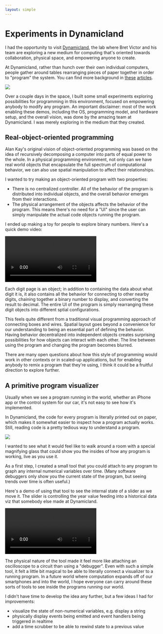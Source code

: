 ```yaml
---
layout: simple
---
```


# Experiments in Dynamicland

I had the opportunity to visit [Dynamicland](https://dynamicland.org/),
the lab where Bret Victor and his team are exploring a new medium for computing
that's oriented towards collaboration, physical space, and empowering
anyone to create.

At Dynamicland, rather than hunch over their own individual computers,
people gather around tables rearranging pieces of paper together in order to "program" the system.
You can find more background in [these](https://phenomenalworld.org/metaresearch/the-next-big-thing-is-a-room) [articles](https://rsnous.com/posts/notes-from-dynamicland-geokit/).

![](/images/project_images/dynamicland/space.jpg)

Over a couple days in the space, I built some small experiments exploring
possibilities for programming in this environment, focused on
empowering anybody to modify any program.
An important disclaimer: most of the work enabling these demos,
including the OS, programming model, and hardware setup, and the overall vision,
was done by the amazing team at Dynamicland.
I was merely exploring in the medium that they created.

## Real-object-oriented programming

Alan Kay's original vision of object-oriented programming was based on the idea
of recursively decomposing a computer into parts of equal power to the whole.
In a physical programming environment, not only can we have real world objects
that encapsulate the full spectrum of computational behavior,
we can also use spatial manipulation to affect their relationships.

I wanted to try making an object-oriented program with two properties:

* There is no centralized controller. All of the behavior of the program is
  distributed into individual objects, and the overall behavior
  emerges from their interactions.
* The physical arrangement of the objects affects the behavior of the program.
  This means there's no need for a "UI" since the user can simply manipulate
  the actual code objects running the program.

I ended up making a toy for people to explore binary numbers. Here's a quick
demo video:

<video controls="controls" preload="auto" data-video="0" src="/images/project_images/dynamicland/binary.mov"></video>

Each digit page is an object; in addition to containing the data about what
digit it is, it also contains all the behavior for connecting to other nearby
digits, chaining together a binary number to display, and converting the result
to decimal. The entire UI of the program is simply rearranging these digit
objects into different sptial configurations.

This feels quite different from a traditional visual programming approach of
connecting boxes and wires. Spatial layout goes beyond a convenience for our
understanding to being an essential part of defining the behavior.
Having behavior decentralized into independent objects creates
surprising possibilities for how objects can interact with each other.
The line between using the program and changing the program becomes blurred.

There are many open questions about how this style of programming would
work in other contexts or in scaled-up applications, but for enabling
anybody to remix a program that they're using,
I think it could be a fruitful direction to explore further.

## A primitive program visualizer

Usually when we see a program running in the world, whether an iPhone app or
the control system for our car, it's not easy to see how it's implemented.

In Dynamicland, the code for every program is literally printed out on paper,
which makes it somewhat easier to inspect how a program actually works.
Still, reading code is a pretty tedious way to understand a program.

![](/images/project_images/dynamicland/paper.jpg)

I wanted to see what it would feel like to walk around a room
with a special magnifying glass that could show you the insides of how
any program is working, live as you use it.

As a first step, I created a small tool that you could attach to any program
to graph any internal numerical variables over time.
(Many software debuggers only show you the current state of the program, but
seeing trends over time is often useful.)

Here's a demo of using that tool to see the internal state of a slider as we move it.
The slider is controlling the year value feeding into a historical data viz that somebody else made at Dynamicland.

<video controls="controls" preload="auto" data-video="0" src="/images/project_images/dynamicland/slider.mov"></video>

The physical nature of the tool made it feel more like attaching an oscilloscope
to a circuit than using a "debugger".
Even with such a simple tool, it felt a little bit magical to be able to
literally connect a visualizer to a running program.
In a future world where computation expands off of our smartphones
and into the world, I hope everyone can carry around these sorts of tools
to see inside the programs running our world.

I didn't have time to develop the idea any further, but a few ideas I had
for improvements:

* visualize the state of non-numerical variables, e.g. display a string
* physically display events being emitted and event handlers being triggered in realtime
* add a time scrubber to be able to rewind state to a previous value


